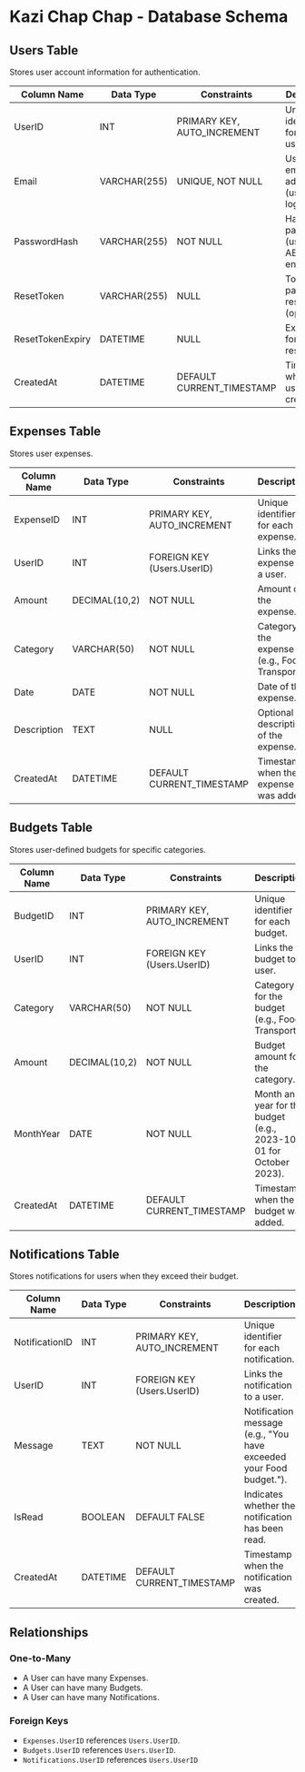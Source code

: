 # Kazi Chap Chap - Database Schema

## Users Table

Stores user account information for authentication.

| Column Name       | Data Type      | Constraints                          | Description                                 |
|-------------------|---------------|--------------------------------------|---------------------------------------------|
| UserID           | INT           | PRIMARY KEY, AUTO_INCREMENT         | Unique identifier for each user.           |
| Email            | VARCHAR(255)  | UNIQUE, NOT NULL                    | User's email address (used for login).     |
| PasswordHash     | VARCHAR(255)  | NOT NULL                             | Hashed password (using AES-256 encryption).|
| ResetToken       | VARCHAR(255)  | NULL                                 | Token for password reset (optional).       |
| ResetTokenExpiry | DATETIME      | NULL                                 | Expiry time for the reset token.           |
| CreatedAt        | DATETIME      | DEFAULT CURRENT_TIMESTAMP           | Timestamp when the user was created.       |

## Expenses Table

Stores user expenses.

| Column Name  | Data Type      | Constraints                      | Description                                  |
|-------------|---------------|----------------------------------|----------------------------------------------|
| ExpenseID  | INT           | PRIMARY KEY, AUTO_INCREMENT     | Unique identifier for each expense.         |
| UserID     | INT           | FOREIGN KEY (Users.UserID)      | Links the expense to a user.                |
| Amount     | DECIMAL(10,2) | NOT NULL                         | Amount of the expense.                      |
| Category   | VARCHAR(50)   | NOT NULL                         | Category of the expense (e.g., Food, Transport). |
| Date       | DATE          | NOT NULL                         | Date of the expense.                        |
| Description| TEXT          | NULL                             | Optional description of the expense.        |
| CreatedAt  | DATETIME      | DEFAULT CURRENT_TIMESTAMP       | Timestamp when the expense was added.       |

## Budgets Table

Stores user-defined budgets for specific categories.

| Column Name  | Data Type      | Constraints                      | Description                                  |
|-------------|---------------|----------------------------------|----------------------------------------------|
| BudgetID   | INT           | PRIMARY KEY, AUTO_INCREMENT     | Unique identifier for each budget.         |
| UserID     | INT           | FOREIGN KEY (Users.UserID)      | Links the budget to a user.                |
| Category   | VARCHAR(50)   | NOT NULL                         | Category for the budget (e.g., Food, Transport). |
| Amount     | DECIMAL(10,2) | NOT NULL                         | Budget amount for the category.            |
| MonthYear  | DATE          | NOT NULL                         | Month and year for the budget (e.g., 2023-10-01 for October 2023). |
| CreatedAt  | DATETIME      | DEFAULT CURRENT_TIMESTAMP       | Timestamp when the budget was added.       |

## Notifications Table

Stores notifications for users when they exceed their budget.

| Column Name   | Data Type  | Constraints                      | Description                                  |
|--------------|-----------|----------------------------------|----------------------------------------------|
| NotificationID | INT     | PRIMARY KEY, AUTO_INCREMENT     | Unique identifier for each notification.   |
| UserID        | INT     | FOREIGN KEY (Users.UserID)      | Links the notification to a user.          |
| Message       | TEXT    | NOT NULL                         | Notification message (e.g., "You have exceeded your Food budget."). |
| IsRead        | BOOLEAN | DEFAULT FALSE                    | Indicates whether the notification has been read. |
| CreatedAt     | DATETIME | DEFAULT CURRENT_TIMESTAMP       | Timestamp when the notification was created. |

## Relationships

### One-to-Many

- A User can have many Expenses.
- A User can have many Budgets.
- A User can have many Notifications.

### Foreign Keys

- `Expenses.UserID` references `Users.UserID`.
- `Budgets.UserID` references `Users.UserID`.
- `Notifications.UserID` references `Users.UserID`

